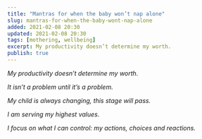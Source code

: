 ```yaml
---
title: "Mantras for when the baby won’t nap alone"
slug: mantras-for-when-the-baby-wont-nap-alone
added: 2021-02-08 20:30
updated: 2021-02-08 20:30
tags: [mothering, wellbeing]
excerpt: My productivity doesn’t determine my worth.
publish: true
---
```


*My productivity doesn’t determine my worth.*

*It isn’t a problem until it’s a problem.*

*My child is always changing, this stage will pass.*

*I am serving my highest values.*

*I focus on what I can control: my actions, choices and reactions.*
